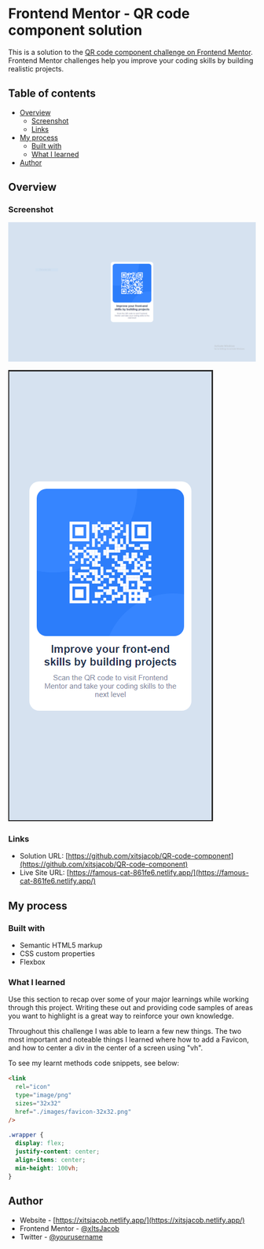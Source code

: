 # Frontend Mentor - QR code component solution

This is a solution to the [QR code component challenge on Frontend Mentor](https://www.frontendmentor.io/challenges/qr-code-component-iux_sIO_H). Frontend Mentor challenges help you improve your coding skills by building realistic projects.

## Table of contents

- [Overview](#overview)
  - [Screenshot](#screenshot)
  - [Links](#links)
- [My process](#my-process)
  - [Built with](#built-with)
  - [What I learned](#what-i-learned)
- [Author](#author)

## Overview

### Screenshot

![](./README-images/solution-desktop.PNG)

![](./README-images/solution-mobile.PNG)

### Links

- Solution URL: [https://github.com/xitsjacob/QR-code-component](https://github.com/xitsjacob/QR-code-component)
- Live Site URL: [https://famous-cat-861fe6.netlify.app/](https://famous-cat-861fe6.netlify.app/)

## My process

### Built with

- Semantic HTML5 markup
- CSS custom properties
- Flexbox

### What I learned

Use this section to recap over some of your major learnings while working through this project. Writing these out and providing code samples of areas you want to highlight is a great way to reinforce your own knowledge.

Throughout this challenge I was able to learn a few new things. The two most important and noteable things I learned where how to add a Favicon, and how to center a div in the center of a screen using "vh".

To see my learnt methods code snippets, see below:

```html
<link
  rel="icon"
  type="image/png"
  sizes="32x32"
  href="./images/favicon-32x32.png"
/>
```

```css
.wrapper {
  display: flex;
  justify-content: center;
  align-items: center;
  min-height: 100vh;
}
```

## Author

- Website - [https://xitsjacob.netlify.app/](https://xitsjacob.netlify.app/)
- Frontend Mentor - [@xItsJacob](https://www.frontendmentor.io/profile/xitsjacob)
- Twitter - [@yourusername](https://www.twitter.com/yourusername)

